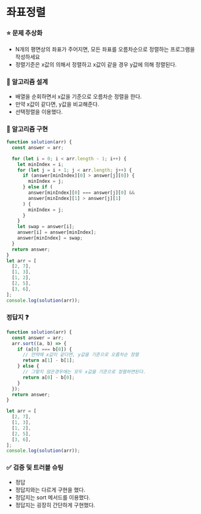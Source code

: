 # 좌표정렬

### ⭐ 문제 추상화

- N개의 평면상의 좌표가 주어지면, 모든 좌표를 오름차순으로 정렬하는 프로그램을 작성하세요
- 정렬기준은 x값의 의해서 정렬하고 x값이 같을 경우 y값에 의해 정렬된다.

### 🔧 알고리즘 설계

- 배열을 순회하면서 x값을 기준으로 오름차순 정렬을 한다.
- 만약 x값이 같다면, y값을 비교해준다.
- 선택정렬을 이용했다.

### 🔨 알고리즘 구현

```js
function solution(arr) {
  const answer = arr;

  for (let i = 0; i < arr.length - 1; i++) {
    let minIndex = i;
    for (let j = i + 1; j < arr.length; j++) {
      if (answer[minIndex][0] > answer[j][0]) {
        minIndex = j;
      } else if (
        answer[minIndex][0] === answer[j][0] &&
        answer[minIndex][1] > answer[j][1]
      ) {
        minIndex = j;
      }
    }
    let swap = answer[i];
    answer[i] = answer[minIndex];
    answer[minIndex] = swap;
  }
  return answer;
}
let arr = [
  [2, 7],
  [1, 3],
  [1, 2],
  [2, 5],
  [3, 6],
];
console.log(solution(arr));
```

### 정답지 ❓

```js
function solution(arr) {
  const answer = arr;
  arr.sort((a, b) => {
    if (a[0] === b[0]) {
      // 만약에 x값이 같다면, y값을 기준으로 오름차순 정렬
      return a[1] - b[1];
    } else {
      // 그렇지 않은경우에는 모두 x값을 기준으로 정렬하면된다.
      return a[0] - b[0];
    }
  });
  return answer;
}

let arr = [
  [2, 7],
  [1, 3],
  [1, 2],
  [2, 5],
  [3, 6],
];
console.log(solution(arr));
```

### ✅ 검증 및 트러블 슈팅

- 정답
- 정답지와는 다르게 구현을 했다.
- 정답지는 sort 메서드를 이용했다.
- 정답지는 굉장히 간단하게 구현했다.
